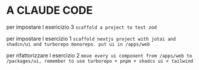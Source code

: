 # A CLAUDE CODE
per impostare l esericizio 3
`scaffold a project to test zod`

per impostare l esercizio 1
`scaffold nextjs project with jotai and shadcn/ui and turborepo monorepo. put ui in /apps/web`

per rifattorizzare l esercizio 2
`move every ui component from /apps/web to /packages/ui, remember to use turborepo + pnpm + shadcs ui + tailwind`
